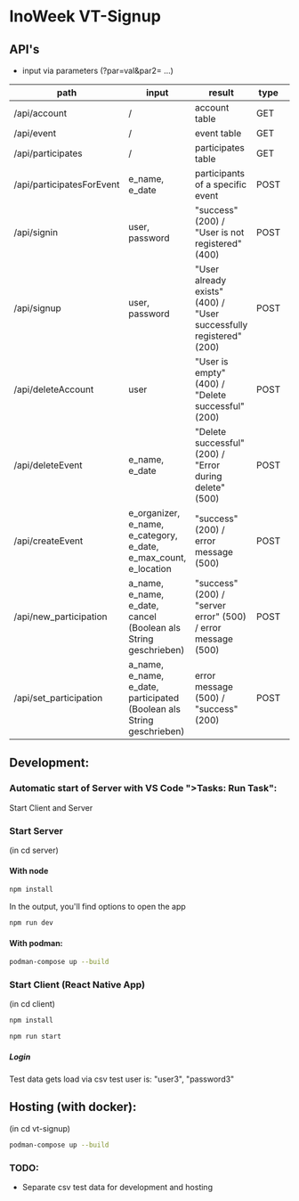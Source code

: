 # InoWeek VT-Signup

## API's
- input via parameters (?par=val&par2= ...)

| path                      | input                                                                 | result                                                             | type |   |
|---------------------------|-----------------------------------------------------------------------|--------------------------------------------------------------------|------|---|
| /api/account              | /                                                                     | account table                                                      | GET  |   |
| /api/event                | /                                                                     | event table                                                        | GET  |   |
| /api/participates         | /                                                                     | participates table                                                 | GET  |   |
| /api/participatesForEvent | e_name, e_date                                                        | participants of a specific event                                   | POST |   |
| /api/signin               | user, password                                                        | "success" (200) / "User is not registered" (400)                                   | POST |   |
| /api/signup               | user, password                                                        | "User already exists" (400) / "User successfully registered" (200) | POST |   |
| /api/deleteAccount        | user                                                                  | "User is empty" (400) / "Delete successful" (200)                  | POST |   |
| /api/deleteEvent          | e_name, e_date                                                        | "Delete successful" (200) / "Error during delete" (500)            | POST |   |
| /api/createEvent          | e_organizer, e_name, e_category, e_date, e_max_count, e_location      | "success" (200) / error message (500)                              | POST |   |
| /api/new_participation    | a_name, e_name, e_date, cancel (Boolean als String geschrieben)       | "success" (200) / "server error" (500) / error message (500)       | POST |   |
| /api/set_participation    | a_name, e_name, e_date, participated (Boolean als String geschrieben) | error message (500) / "success" (200)                              | POST     |   |

## Development: 
### Automatic start of Server with VS Code ">Tasks: Run Task": 
Start Client and Server

### Start Server
(in cd server)
#### With node 
```bash
npm install 
```
In the output, you'll find options to open the app
```bash
npm run dev
```
#### With podman: 
```bash
podman-compose up --build 
```

### Start Client (React Native App) 
(in cd client)
```bash
npm install
```
```bash
npm run start
```
##### Login 
Test data gets load via csv test user is: "user3", "password3"

## Hosting (with docker): 
(in cd vt-signup)
```bash
podman-compose up --build
```

### TODO: 
- Separate csv test data for development and hosting  